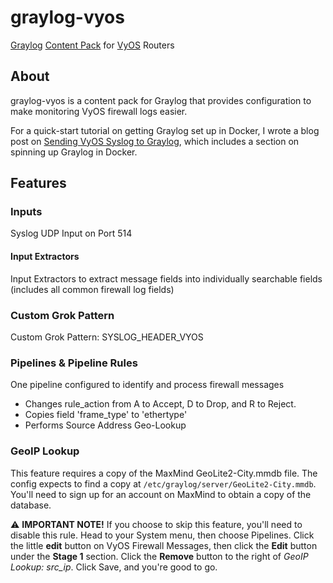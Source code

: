 # graylog-vyos
[Graylog](https://graylog.org) [Content Pack](https://docs.graylog.org/docs/content-packs) for [VyOS](https://vyos.io) Routers

## About
graylog-vyos is a content pack for Graylog that provides configuration to make monitoring VyOS firewall logs easier.

For a quick-start tutorial on getting Graylog set up in Docker, I wrote a blog post on [Sending VyOS Syslog to Graylog](https://blog.billclark.io/), which includes a section on spinning up Graylog in Docker. 

## Features
### Inputs
Syslog UDP Input on Port 514

#### Input Extractors
Input Extractors to extract message fields into individually searchable fields (includes all common firewall log fields)

### Custom Grok Pattern
Custom Grok Pattern: SYSLOG_HEADER_VYOS

### Pipelines & Pipeline Rules
One pipeline configured to identify and process firewall messages
- Changes rule_action from A to Accept, D to Drop, and R to Reject.
- Copies field 'frame_type' to 'ethertype'
- Performs Source Address Geo-Lookup

### GeoIP Lookup
This feature requires a copy of the MaxMind GeoLite2-City.mmdb file. The config expects to find a copy at `/etc/graylog/server/GeoLite2-City.mmdb`. You'll need to sign up for an account on MaxMind to obtain a copy of the database.

⚠️ **IMPORTANT NOTE!** If you choose to skip this feature, you'll need to disable this rule. Head to your System menu, then choose Pipelines. Click the little **edit** button on VyOS Firewall Messages, then click the **Edit** button under the **Stage 1** section. Click the **Remove** button to the right of *GeoIP Lookup: src_ip*. Click Save, and you're good to go.